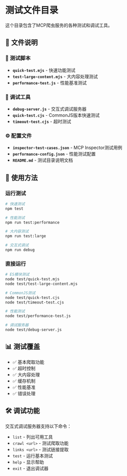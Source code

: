 # 测试文件目录

这个目录包含了MCP爬虫服务的各种测试和调试工具。

## 📁 文件说明

### 🧪 测试脚本
- **`quick-test.mjs`** - 快速功能测试
- **`test-large-content.mjs`** - 大内容处理测试
- **`performance-test.js`** - 性能基准测试

### 🔧 调试工具
- **`debug-server.js`** - 交互式调试服务器
- **`quick-test.cjs`** - CommonJS版本快速测试
- **`timeout-test.cjs`** - 超时测试

### ⚙️ 配置文件
- **`inspector-test-cases.json`** - MCP Inspector测试用例
- **`performance-config.json`** - 性能测试配置
- **`README.md`** - 测试目录说明文档

## 🚀 使用方法

### 运行测试
```bash
# 快速测试
npm test

# 性能测试
npm run test:performance

# 大内容测试
npm run test:large

# 交互式调试
npm run debug
```

### 直接运行
```bash
# ES模块测试
node test/quick-test.mjs
node test/test-large-content.mjs

# CommonJS测试
node test/quick-test.cjs
node test/timeout-test.cjs

# 性能测试
node test/performance-test.js

# 调试服务器
node test/debug-server.js
```

## 📊 测试覆盖

- ✅ 基本爬取功能
- ✅ 超时控制
- ✅ 大内容处理
- ✅ 缓存机制
- ✅ 性能基准
- ✅ 错误处理

## 🛠️ 调试功能

交互式调试服务器支持以下命令：
- `list` - 列出可用工具
- `crawl <url>` - 测试爬取功能
- `links <url>` - 测试链接提取
- `test` - 运行基本测试
- `help` - 显示帮助
- `exit` - 退出调试器